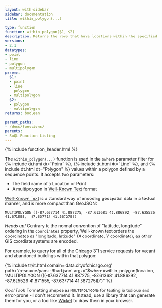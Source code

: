 ```yaml
---
layout: with-sidebar
sidebar: documentation
title: within_polygon(...)

type: function
function: within_polygon($1, $2)
description: Returns the rows that have locations within the specified box, defined by latitude, longitude corners
versions:
- 2.1
datatypes:
- point
- line
- polygon
- multipolygon
params:
  $1:
  - point
  - line
  - polygon
  - multipolygon
  $2:
  - polygon
  - multipolygon
returns: boolean

parent_paths: 
- /docs/functions/
parents: 
- SoQL Function Listing 
---
```


{% include function_header.html %}

The `within_polygon(...)` function is used in the `$where` parameter filter for {% include dt.html dt="Point" %}, {% include dt.html dt="Line" %}, and {% include dt.html dt="Polygon" %} values within a polygon defined by a sequence points. It accepts two parameters:

- The field name of a Location or Point
- A multipolygon in [Well-Known Text](https://en.wikipedia.org/wiki/Well-known_text) format

[Well-Known Text](https://en.wikipedia.org/wiki/Well-known_text) is a standard way of encoding geospatial data in a textual manner, and is more compact than GeoJSON:

    MULTIPOLYGON ((-87.637714 41.887275, -87.613681 41.886892, -87.625526 41.871555, -87.637714 41.887275))
    
<div class="alert alert-info">
  <p><em>Heads up!</em> Contrary to the normal convention of "latitude, longitude" ordering in the <code>coordinates</code> property, Well-known text orders the coordinates as "longitude, latitude" (X coordinate, Y coordinate), as other GIS coordiate systems are encoded.</p>
</div>

For example, to query for all of the Chicago 311 service requests for vacant and abandoned buildings within that polygon:

{% include tryit.html domain='data.cityofchicago.org' path='/resource/yama-9had.json' args="$where=within_polygon(location, 'MULTIPOLYGON (((-87.637714 41.887275, -87.613681 41.886892, -87.625526 41.871555, -87.637714 41.887275)))')" %}

<div class="alert alert-info">
  <p><em>Cool Tool!</em> Formatting shapes as <code>MULTIPOLYGON</code>s for testing is tedious and error-prone - I don't recommend it. Instead, use a library that can generate them for you, or a tool like <a href="http://arthur-e.github.io/Wicket/sandbox-gmaps3.html">Wicket</a> to draw them in your browser.</p>
</div>
